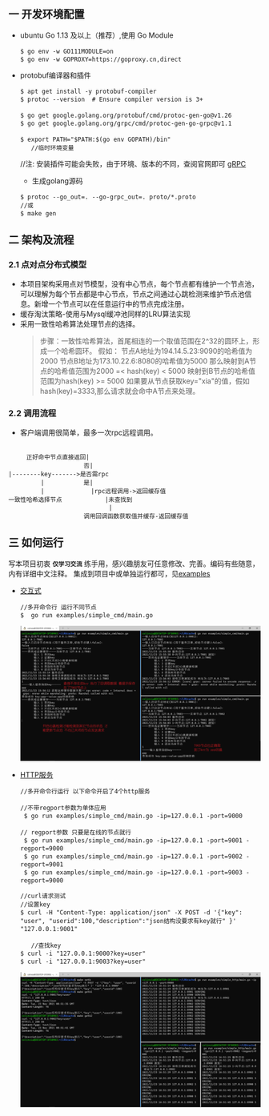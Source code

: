 ## 一 开发环境配置
- ubuntu
  Go 1.13 及以上（推荐）,使用 Go Module
   ```
   $ go env -w GO111MODULE=on
   $ go env -w GOPROXY=https://goproxy.cn,direct
   ```

- protobuf编译器和插件
   ```
   $ apt get install -y protobuf-compiler 
   $ protoc --version  # Ensure compiler version is 3+

   $ go get google.golang.org/protobuf/cmd/protoc-gen-go@v1.26
   $ go get google.golang.org/grpc/cmd/protoc-gen-go-grpc@v1.1

   $ export PATH="$PATH:$(go env GOPATH)/bin"
      //临时环境变量
   ```
   //注: 安装插件可能会失败，由于环境、版本的不同，查阅官网即可 [gRPC](https://grpc.io/docs/languages/go/quickstart/)

   - 生成golang源码
   ```
   $ protoc --go_out=. --go-grpc_out=. proto/*.proto
   //或
   $ make gen
   ```

## 二 架构及流程
 ### 2.1 点对点分布式模型
 * 本项目架构采用点对节模型，没有中心节点，每个节点都有维护一个节点池，可以理解为每个节点都是中心节点，节点之间通过心跳检测来维护节点池信息。新增一个节点可以在任意运行中的节点完成注册。
 * 缓存淘汰策略-使用与Mysql缓冲池同样的LRU算法实现
 * 采用一致性哈希算法处理节点的选择。
   > 步骤：一致性哈希算法，首尾相连的一个取值范围在2^32的圆环上，形成一个哈希圆环。
   假如：
   节点A地址为194.14.5.23:9090的哈希值为2000 
   节点B地址为173.10.22.6:8080的哈希值为5000
   那么映射到A节点的哈希值范围为2000 =< hash(key) < 5000
   映射到B节点的哈希值范围为hash(key) >= 5000
   如果要从节点获取key="xia"的值，假如hash(key)=3333,那么请求就会命中A节点来处理。

 ### 2.2  调用流程

   * 客户端调用很简单，最多一次rpc远程调用。
   ```

        正好命中节点直接返回|
                        否|      
   |--------key------->是否需rpc
            |           是|
            |             |rpc远程调用->返回缓存值
   一致性哈希选择节点            |未查找到
                               |
                        调用回调函数获取值并缓存-返回缓存值
   ```
## 三 如何运行

写本项目初衷 **`仅学习交流`** 练手用，感兴趣朋友可任意修改、完善。编码有些随意，内有详细中文注释。
集成到项目中或单独运行都可，见[examples](./examples)

* [交互式](./examples/simple_cmd)
   ```
   //多开命令行 运行不同节点
   $  go run examples/simple_cmd/main.go
   ```
   !["如图"](simple_cmd.png?raw=true)

* [HTTP服务](./examples/simple_http)
   ```
   //多开命令行运行 以下命令开启了4个http服务

   //不带regport参数为单体应用
    $ go run examples/simple_cmd/main.go -ip=127.0.0.1 -port=9000

   // regport参数 只要是在线的节点就行
    $ go run examples/simple_cmd/main.go -ip=127.0.0.1 -port=9001 -regport=9000
    $ go run examples/simple_cmd/main.go -ip=127.0.0.1 -port=9002 -regport=9001
    $ go run examples/simple_cmd/main.go -ip=127.0.0.1 -port=9003 -regport=9000

   ```
   ```
   //curl请求测试
   //设置key
   $ curl -H "Content-Type: application/json" -X POST -d '{"key": "user", "userid":100,"description":"json结构没要求有key就行" }' "127.0.0.1:9001"

      //查找key
   $ curl -i "127.0.0.1:9000?key=user"
   $ curl -i "127.0.0.1:9003?key=user"
   ```
   !["如图"](simple_http.png?raw=true)

